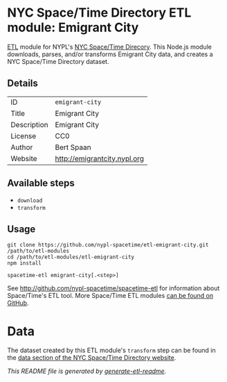 # NYC Space/Time Directory ETL module: Emigrant City

[ETL](https://en.wikipedia.org/wiki/Extract,_transform,_load) module for NYPL's [NYC Space/Time Direcory](http://spacetime.nypl.org/). This Node.js module downloads, parses, and/or transforms Emigrant City data, and creates a NYC Space/Time Directory dataset.

## Details

<table>
<tbody>

<tr>
<td>ID</td>
<td><code>emigrant-city</code></td>
</tr>

<tr>
<td>Title</td>
<td>Emigrant City</td>
</tr>

<tr>
<td>Description</td>
<td>Emigrant City</td>
</tr>

<tr>
<td>License</td>
<td>CC0</td>
</tr>

<tr>
<td>Author</td>
<td>Bert Spaan</td>
</tr>

<tr>
<td>Website</td>
<td><a href="http://emigrantcity.nypl.org">http://emigrantcity.nypl.org</a></td>
</tr>
</tbody>
</table>

## Available steps

  - `download`
  - `transform`

## Usage

```
git clone https://github.com/nypl-spacetime/etl-emigrant-city.git /path/to/etl-modules
cd /path/to/etl-modules/etl-emigrant-city
npm install

spacetime-etl emigrant-city[.<step>]
```

See http://github.com/nypl-spacetime/spacetime-etl for information about Space/Time's ETL tool. More Space/Time ETL modules [can be found on GitHub](https://github.com/search?utf8=%E2%9C%93&q=org%3Anypl-spacetime+etl-&type=Repositories&ref=advsearch&l=&l=).

# Data

The dataset created by this ETL module's `transform` step can be found in the [data section of the NYC Space/Time Directory website](http://spacetime.nypl.org/#data-emigrant-city).

_This README file is generated by [generate-etl-readme](https://github.com/nypl-spacetime/generate-etl-readme)._
